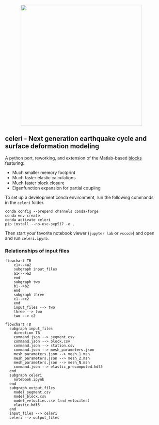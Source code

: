 <p align="center">
  <img src="https://user-images.githubusercontent.com/4225359/132613223-257e6e17-83bd-49a4-8bbc-326cc117f6ec.png" width=400 />
</p>

## celeri - Next generation earthquake cycle and surface deformation modeling
A python port, reworking, and extension of the Matlab-based [blocks](https://github.com/jploveless/Blocks) featuring:
- Much smaller memory footprint
- Much faster elastic calculations
- Much faster block closure
- Eigenfunction expansion for partial coupling

To set up a development conda environment, run the following commands in the `celeri` folder.
```
conda config --prepend channels conda-forge
conda env create
conda activate celeri
pip install --no-use-pep517 -e .
```

Then start your favorite notebook viewer (`jupyter lab` or `vscode`) and open and run `celeri.ipynb`.

### Relationships of input files
```mermaid
flowchart TB
    c1<-->a2
    subgraph input_files
    a1<-->a2
    end
    subgraph two
    b1-->b2
    end
    subgraph three
    c1-->c2
    end
    input_files --> two
    three --> two
    two --> c2
```

```mermaid
flowchart TD
  subgraph input_files
    direction TB
    command.json --> segment.csv
    command.json --> block.csv
    command.json --> station.csv
    command.json --> mesh_parameters.json
    mesh_parameters.json --> mesh_1.msh
    mesh_parameters.json --> mesh_2.msh
    mesh_parameters.json --> mesh_N.msh
    command.json --> elastic_precomputed.hdf5
  end
  subgraph celeri
    notebook.ipynb
  end
  subgraph output_files
    model_segment.csv
    model_block.csv
    model_velocties.csv (and velocites)
    elastic.hdf5
  end
  input_files --> celeri
  celeri --> output_files
```
